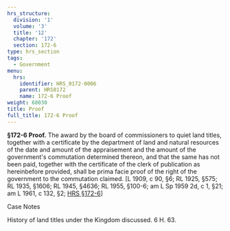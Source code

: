 ```yaml
---
hrs_structure:
  division: '1'
  volume: '3'
  title: '12'
  chapter: '172'
  section: 172-6
type: hrs_section
tags:
  - Government
menu:
  hrs:
    identifier: HRS_0172-0006
    parent: HRS0172
    name: 172-6 Proof
weight: 68030
title: Proof
full_title: 172-6 Proof
---
```

**§172-6 Proof.** The award by the board of commissioners to quiet land titles, together with a certificate by the department of land and natural resources of the date and amount of the appraisement and the amount of the government's commutation determined thereon, and that the same has not been paid, together with the certificate of the clerk of publication as hereinbefore provided, shall be prima facie proof of the right of the government to the commutation claimed. [L 1909, c 90, §6; RL 1925, §575; RL 1935, §1606; RL 1945, §4636; RL 1955, §100-6; am L Sp 1959 2d, c 1, §21; am L 1961, c 132, §2; [HRS §172-6](/title-12/chapter-172/section-172-6/)]

Case Notes

History of land titles under the Kingdom discussed. 6 H. 63.